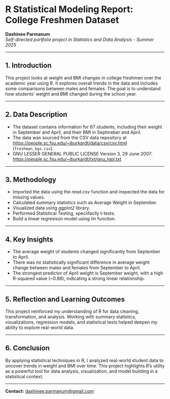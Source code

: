 # R Statistical Modeling Report: College Freshmen Dataset

**Dashinee Parmanum**  
*Self-directed portfolio project in Statistics and Data Analysis - Summer 2025*

---
## 1. Introduction
This project looks at weight and BMI changes in college freshmen over the academic year using R. It explores overall trends in the data and includes some comparisons between males and females. The goal is to understand how students’ weight and BMI changed during the school year.

---
## 2. Data Description
- The dataset contains information for 67 students, including their weight in September and April, and their BMI in Septmeber and April.
- The data was sourced from the CSV data repository at https://people.sc.fsu.edu/~jburkardt/data/csv/csv.html (`freshman_kgs.csv`).
- GNU LESSER GENERAL PUBLIC LICENSE Version 3, 29 June 2007: https://people.sc.fsu.edu/~jburkardt/txt/gnu_lgpl.txt

---
## 3. Methodology
- Imported the data using the *read.csv* function and inspected the data for missing values.
- Calculated summary statistics such as Average Weight in September.
- Visualized data using *ggplot2* library.
- Performed Statistical Testing, speciifaclly t-tests.
- Build a linear regresison model using *lm* function.

---
## 4. Key Insights
- The average weight of students changed significantly from September to April.
- There was no statistically significant difference in average weight change between males and females from September to April.
- The strongest predictor of April weight is September weight, with a high R-squared value (~0.88), indicating a strong linear relationship.

---
## 5. Reflection and Learning Outcomes
This project reinforced my understanding of R for data cleaning, transformation, and analysis. Working with summary statistics, visualizations, regression models, and statistical tests helped deepen my ability to explore real-world data. 

---
## 6. Conclusion
By applying statistical techniques in R, I analyzed real-world student data to uncover trends in weight and BMI over time. This project highlights R’s utility as a powerful tool for data analysis, visualization, and model building in a statistical context.

---
**Contact:** dashinee.parmanum@gmail.com
